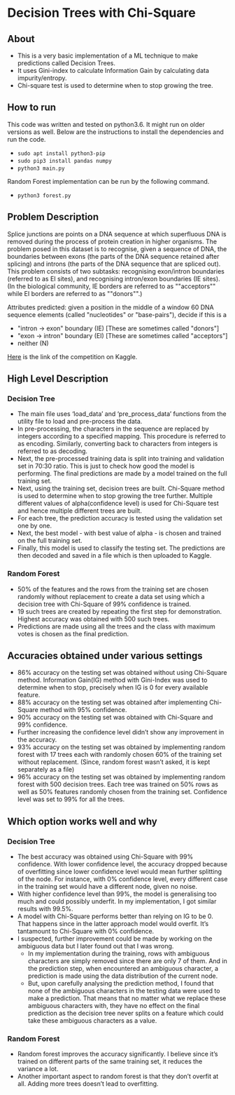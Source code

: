 # Decision Trees with Chi-Square

## About
- This is a very basic implementation of a ML technique to make predictions called Decision Trees.
- It uses Gini-index to calculate Information Gain by calculating data impurity/entropy.
- Chi-square test is used to determine when to stop growing the tree.

## How to run
This code was written and tested on python3.6. It might run on older versions as well. Below are the instructions to install the dependencies and run the code.
- `sudo apt install python3-pip`
- `sudo pip3 install pandas numpy`
- `python3 main.py`

Random Forest implementation can be run by the following command.
- `python3 forest.py`

## Problem Description
Splice junctions are points on a DNA sequence at which superfluous DNA is removed during the process of protein creation in higher organisms. The problem posed in this dataset is to recognise, given a sequence of DNA, the boundaries between exons (the parts of the DNA sequence retained after splicing) and introns (the parts of the DNA sequence that are spliced out). This problem consists of two subtasks: recognising exon/intron boundaries (referred to as EI sites), and recognising intron/exon boundaries (IE sites). (In the biological community, IE borders are referred to as ""acceptors"" while EI borders are referred to as ""donors"".)

Attributes predicted: given a position in the middle of a window 60 DNA sequence elements (called "nucleotides" or "base-pairs"), decide if this is a

- "intron -> exon" boundary (IE) [These are sometimes called "donors"]
- "exon -> intron" boundary (EI) [These are sometimes called "acceptors"]
- neither (N)

[Here](https://www.kaggle.com/c/project-1-decision-trees-cs529-2018) is the link of the competition on Kaggle.

## High Level Description
### Decision Tree
- The main file uses ‘load_data’ and ‘pre_process_data’ functions from the utility file to load and pre-process the data.
- In pre-processing, the characters in the sequence are replaced by integers according to a specified mapping. This procedure is referred to as encoding. Similarly, converting back to characters from integers is referred to as decoding.
- Next, the pre-processed training data is split into training and validation set in 70:30 ratio. This is just to check how good the model is performing. The final predictions are made by a model trained on the full training set.
- Next, using the training set, decision trees are built. Chi-Square method is used to determine when to stop growing the tree further. Multiple different values of alpha(confidence level) is used for Chi-Square test and hence multiple different trees are built.
- For each tree, the prediction accuracy is tested using the validation set one by one.
- Next, the best model - with best value of alpha - is chosen and trained on the full training set.
- Finally, this model is used to classify the testing set. The predictions are then decoded and saved in a file which is then uploaded to Kaggle.

### Random Forest
- 50% of the features and the rows from the training set are chosen randomly without replacement to create a data set using which a decision tree with Chi-Square of 99% confidence is trained.
- 19 such trees are created by repeating the first step for demonstration. Highest accuracy was obtained with 500 such trees.
- Predictions are made using all the trees and the class with maximum votes is chosen as the final prediction.

## Accuracies obtained under various settings
- 86% accuracy on the testing set was obtained without using Chi-Square method. Information Gain(IG) method with Gini-Index was used to determine when to stop, precisely when IG is 0 for every available feature.
- 88% accuracy on the testing set was obtained after implementing Chi-Square method with 95% confidence.
- 90% accuracy on the testing set was obtained with Chi-Square and 99% confidence.
- Further increasing the confidence level didn’t show any improvement in the accuracy.
- 93% accuracy on the testing set was obtained by implementing random forest with 17 trees each with randomly chosen 60% of the training set without replacement. (Since, random forest wasn’t asked, it is kept separately as a file)
- 96% accuracy on the testing set was obtained by implementing random forest with 500 decision trees. Each tree was trained on 50% rows as well as 50% features randomly chosen from the training set. Confidence level was set to 99% for all the trees.

## Which option works well and why
### Decision Tree
- The best accuracy was obtained using Chi-Square with 99% confidence. With lower confidence level, the accuracy dropped because of overfitting since lower confidence level would mean further splitting of the node. For instance, with 0% confidence level, every different case in the training set would have a different node, given no noise.
- With higher confidence level than 99%, the model is generalising too much and could possibly underfit. In my implementation, I got similar results with 99.5%.
- A model with Chi-Square performs better than relying on IG to be 0. That happens since in the latter approach model would overfit. It’s tantamount to Chi-Square with 0% confidence.
- I suspected, further improvement could be made by working on the ambiguous data but I later found out that I was wrong.
  - In my implementation during the training, rows with ambiguous characters are simply removed since there are only 7 of them. And in the prediction step, when encountered an ambiguous character, a prediction is made using the data distribution of the current node.
  - But, upon carefully analysing the prediction method, I found that none of the ambiguous characters in the testing data were used to make a prediction. That means that no matter what we replace these ambiguous characters with, they have no effect on the final prediction as the decision tree never splits on a feature which could take these ambiguous characters as a value.

### Random Forest
- Random forest improves the accuracy significantly. I believe since it’s trained on different parts of the same training set, it reduces the variance a lot.
- Another important aspect to random forest is that they don’t overfit at all. Adding more trees doesn’t lead to overfitting.
